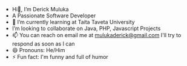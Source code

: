 - Hi👋, I’m Derick Muluka
- A Passionate Software Developer 
- 🌱 I’m currently learning at Taita Taveta University 
- I’m looking to collaborate on Java, PHP, Javascript Projects 
- 📫 You can reach on email me at mulukaderick@gmail.com I'll try to respond as soon as I can
- 😄 Pronouns: He/Him
- ⚡ Fun fact: I'm funny and full of humor 

<!---
DerickMuluka/DerickMuluka is a ✨ special ✨ repository because its `README.md` (this file) appears on your GitHub profile.
You can click the Preview link to take a look at your changes.
--->
